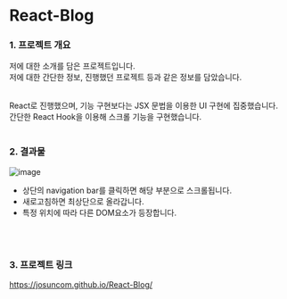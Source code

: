 # React-Blog

### 1. 프로젝트 개요
저에 대한 소개를 담은 프로젝트입니다.<br/>
저에 대한 간단한 정보, 진행했던 프로젝트 등과 같은 정보를 담았습니다.<br/>
<br/>

React로 진행했으며, 기능 구현보다는 JSX 문법을 이용한 UI 구현에 집중했습니다.<br/>
간단한 React Hook을 이용해 스크롤 기능을 구현했습니다.
<br/>
<br/>
### 2. 결과물
![image](https://user-images.githubusercontent.com/66259692/230854805-5f060d57-ee89-4087-aa92-c9b878c3e101.png)<br/>

- 상단의 navigation bar를 클릭하면 해당 부분으로 스크롤됩니다.
- 새로고침하면 최상단으로 올라갑니다.
- 특정 위치에 따라 다른 DOM요소가 등장합니다.
<br/>
<br/>

### 3. 프로젝트 링크
https://josuncom.github.io/React-Blog/
